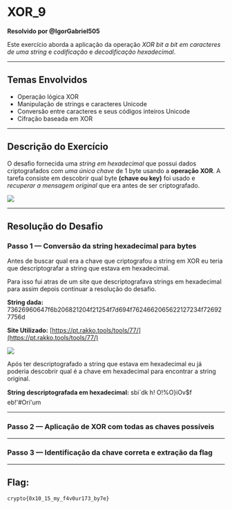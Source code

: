 # XOR_9  
**Resolvido por @IgorGabriel505**  

Este exercício aborda a aplicação da operação *XOR bit a bit em caracteres de uma string* e *codificação* e *decodificação hexadecimal*.

---

## Temas Envolvidos

- Operação lógica XOR  
- Manipulação de strings e caracteres Unicode  
- Conversão entre caracteres e seus códigos inteiros Unicode  
- Cifração baseada em XOR

---

## Descrição do Exercício

O desafio fornecida uma *string em hexadecimal* que possui dados criptografados com *uma única chave* de 1 byte usando a **operação XOR**. A tarefa consiste em descobrir qual byte **(chave ou key)** foi usado e *recuperar a mensagem original* que era antes de ser criptografado.

![](xor9/a.png)

---

## Resolução do Desafio

### Passo 1 — Conversão da string hexadecimal para bytes

Antes de buscar qual era a chave que criptografou a string em XOR eu teria que descriptografar a string que estava em hexadecimal.

Para isso fui atras de um site que descriptografava strings em hexadecimal para assim depois continuar a resolução do desafio.

**String dada:** 73626960647f6b206821204f21254f7d694f7624662065622127234f726927756d

**Site Utilizado:**  [https://pt.rakko.tools/tools/77/](https://pt.rakko.tools/tools/77/)

![](xor9/b.png)

Após ter descriptografado a string que estava em hexadecimal eu já poderia descobrir qual é a chave em hexadecimal para encontrar a string original.

**String descriptografada em hexadecimal:** sbi`dk h! O!%O}iOv$f eb!'#Ori'um

---

### Passo 2 — Aplicação de XOR com todas as chaves possíveis

<!-- Descreva a segunda etapa da resolução -->

---

### Passo 3 — Identificação da chave correta e extração da flag




---

## Flag:

```
crypto{0x10_15_my_f4v0ur173_by7e}
```
